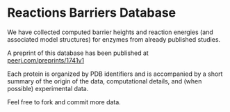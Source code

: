 
# Reactions Barriers Database

We have collected computed barrier heights and reaction energies (and associated model structures) for enzymes from already published studies. 

A preprint of this database has been published at [peerj.com/preprints/1741v1](https://peerj.com/preprints/1741v1)

Each protein is organized by PDB identifiers and is accompanied by a short summary of the origin of the data, computational details, and (when possible) experimental data.

Feel free to fork and commit more data.

